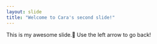 ```yaml
---
layout: slide
title: "Welcome to Cara's second slide!"
---
```

This is my awesome slide.:tada:
Use the left arrow to go back!
